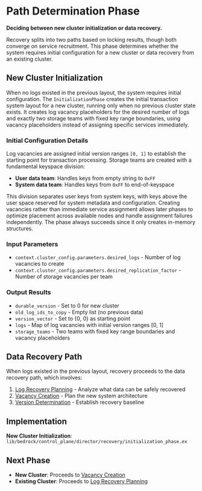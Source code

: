 # Path Determination Phase

**Deciding between new cluster initialization or data recovery.**

Recovery splits into two paths based on locking results, though both converge on service recruitment. This phase determines whether the system requires initial configuration for a new cluster or data recovery from an existing cluster.

## New Cluster Initialization

When no logs existed in the previous layout, the system requires initial configuration. The `InitializationPhase` creates the initial transaction system layout for a new cluster, running only when no previous cluster state exists. It creates log vacancy placeholders for the desired number of logs and exactly two storage teams with fixed key range boundaries, using vacancy placeholders instead of assigning specific services immediately.

### Initial Configuration Details

Log vacancies are assigned initial version ranges `[0, 1]` to establish the starting point for transaction processing. Storage teams are created with a fundamental keyspace division:
- **User data team**: Handles keys from empty string to `0xFF`
- **System data team**: Handles keys from `0xFF` to end-of-keyspace

This division separates user keys from system keys, with keys above the user space reserved for system metadata and configuration. Creating vacancies rather than immediate service assignment allows later phases to optimize placement across available nodes and handle assignment failures independently. The phase always succeeds since it only creates in-memory structures.

### Input Parameters
- `context.cluster_config.parameters.desired_logs` - Number of log vacancies to create
- `context.cluster_config.parameters.desired_replication_factor` - Number of storage vacancies per team

### Output Results
- `durable_version` - Set to 0 for new cluster
- `old_log_ids_to_copy` - Empty list (no previous data)
- `version_vector` - Set to {0, 0} as starting point
- `logs` - Map of log vacancies with initial version ranges [0, 1]
- `storage_teams` - Two teams with fixed key range boundaries and vacancy placeholders

## Data Recovery Path

When logs existed in the previous layout, recovery proceeds to the data recovery path, which involves:
1. [Log Recovery Planning](03-log-recovery-planning.md) - Analyze what data can be safely recovered
2. [Vacancy Creation](04-vacancy-creation.md) - Plan the new system architecture
3. [Version Determination](05-version-determination.md) - Establish recovery baseline

## Implementation

**New Cluster Initialization**: `lib/bedrock/control_plane/director/recovery/initialization_phase.ex`

## Next Phase

- **New Cluster**: Proceeds to [Vacancy Creation](04-vacancy-creation.md)
- **Existing Cluster**: Proceeds to [Log Recovery Planning](03-log-recovery-planning.md)